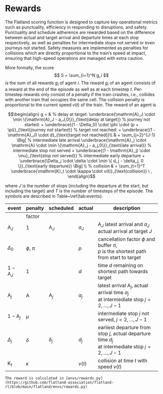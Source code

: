Rewards
========


The Flatland scoring function is designed to capture key operational metrics such as punctuality, efficiency in responding to disruptions, and safety.
Punctuality and schedule adherence are rewarded based on the difference between actual and target arrival and departure times at each stop respectively,
as well as penalties for intermediate stops not served or even journeys not started.
Safety measures are implemented as penalties for collisions which are directly proportional to the train’s speed at impact, ensuring that high-speed operations
are managed with extra caution.

More formally, the score
$$
S = \sum_{i=1}^N g_i
$$
is the sum of all rewards $g_i$ of agent $i$. The reward $g_i$ of an agent consists of a reward at the end of the episode as well as at each timestep $t$.
Per-timestep rewards only consist of a penalty if the train crashes, i.e., collides with another train that occupies the same cell. The collision penalty is
proportional to the current speed $v(t)$ of the train. The reward of an agent is

```math
\begin{align}
g = &
% delay at target:
\underbrace{\mathrm{A}_J \cdot  \min \{\mathrm{A}_J - a_J,0\}}_{\text{delay at target}}  
% journey not started:
+ \underbrace{(1 - \Delta_0) \cdot \phi \cdot (p + \pi)}_{\text{journey not started}}
% target not reached:
+ \underbrace{(1 - \mathrm{A}_J) \cdot d}_{\text{target not reached}}\\
& + \sum_{j=2}^{J-1} \Big[
% intermediate late arrival
\underbrace{\mathrm{A}_j \cdot \mathrm{A} \cdot \min \{\mathrm{A}_j - a_j,0\}}_{\text{late arrival}}
% intermediate stop not served
+ \underbrace{(1 - \mathrm{A}_j) \cdot \mu}_{\text{stop not served}}
% intermediate early departure
+ \underbrace{\Delta_j \cdot \delta \cdot \min \{ d_j - \delta_j, 0 \}}_{\text{early departure}} \Big] \\
% collision
& + \sum_{t=1}^T  \underbrace{\mathrm{K}_t \cdot \kappa \cdot v(t)}_{\text{collision}} \ ,
\end{align}
```

where $J$ is the number of stops (including the departure at the start, but including the target) and $T$ is the number of timesteps of the episode.
The symbols are described in Table~\ref{tab:events}.

| event            | penalty       | scheduled      | actual | description                                                                                               |
|------------------|---------------|----------------|--------|-----------------------------------------------------------------------------------------------------------|
|                  | factor        |                |        |                                                                                                           |
| $\mathrm{A}_J$   | 1             | $\mathrm{A}_J$ | $a_J$  | $\mathrm{A}_J$ latest arrival and $a_J$ actual arrival at target $J$                                      |
| $\Delta_0$       | $\phi$, $\pi$ |                | $p$    | cancellation factor $\phi$ and buffer $\pi$,    <br/> $p$ is the shortest path from start to target       |
| $1-\mathrm{A}_J$ | 1             |                | $d$    | time $d$ remaining on shortest path towards target                                                        |
| $\mathrm{A}_j$   | $\mathrm{A}$  | $\mathrm{A}_j$ | $a_j$  | latest arrival $\mathrm{A}_j$, actual arrival time $a_j$    <br/> at intermediate stop $j=2,\ldots,J-1$   |
| $1-\mathrm{A}_j$ | $\mu$         |                |        | intermediate stop $j$ not served, $j=2,\ldots,J-1$                                                        |
| $\Delta_j$       | $\delta$      | $\delta_j$     | $d_j$  | earliest departure from stop $j$, actual departure time $d_j$ <br/> at intermediate stop $j=2,\ldots,J-1$ |
| $\mathrm{K}_t$   | $\kappa$      |                | $v(t)$ | collision at time $t$ with speed $v(t)$                                                                   |

```{admonition} Code reference
The reward is calculated in [envs/rewards.py](https://github.com/flatland-association/flatland-rl/blob/main/flatland/envs/rewards.py)
```
